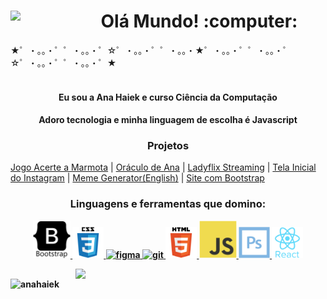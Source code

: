<h1 align="center">Olá Mundo! :computer: <img align="left" src="https://github.com/anahaiek/anahaiek/assets/88678265/751ed0b5-27bf-4474-bac0-3086df413109" width=100px /></h1> 

★゜・。。・゜゜・。。・゜☆゜・。。・゜゜・。。・★゜・。。・゜゜・。。・゜☆゜・。。・゜゜・。。・゜★ 
&nbsp;                                
&nbsp;
<h4 align="center">Eu sou a Ana Haiek e curso Ciência da Computação </h4>
<h4 align="center">Adoro tecnologia e minha linguagem de escolha é Javascript</h4>
<h3 align="center">Projetos</h3>

 <a align="center"> [Jogo Acerte a Marmota](https://anahaiek.github.io/whackaMole)</a> |  <a align="right">[Oráculo de Ana](https://anahaiek.github.io/oraculodeana/)</a>
 | <a align="center"> [Ladyflix Streaming](https://anahaiek.github.io/clone-da-netflix-o-ladyflix/)</a> | <a align="right">[Tela Inicial do Instagram](https://anahaiek.github.io/tela-inicial-instagram/)</a>
 | <a align="center"> [Meme Generator(English)](https://anahaiek.github.io/MemeGenerator/)</a>  |  <a align="right">[Site com Bootstrap](https://anahaiek.github.io/pagina-web-com-bootstrap/)</a> 


<h3 align="center">Linguagens e ferramentas que domino:</h3>
<b>
<p align="center"> <a href="https://getbootstrap.com" target="_blank" rel="noreferrer"> <img src="https://raw.githubusercontent.com/devicons/devicon/master/icons/bootstrap/bootstrap-plain-wordmark.svg" alt="bootstrap" width="60" height="60"/> </a> 
<a href="https://www.w3schools.com/css/" target="_blank" rel="noreferrer"> <img src="https://raw.githubusercontent.com/devicons/devicon/master/icons/css3/css3-original-wordmark.svg" alt="css3" width="50" height="50"/> </a> 
<a href="https://www.figma.com/" target="_blank" rel="noreferrer"> <img src="https://www.vectorlogo.zone/logos/figma/figma-icon.svg" alt="figma" width="50" height="50"/> </a> 
<a href="https://git-scm.com/" target="_blank" rel="noreferrer"> <img src="https://www.vectorlogo.zone/logos/git-scm/git-scm-icon.svg" alt="git" width="50" height="50"/> </a> 
<a href="https://www.w3.org/html/" target="_blank" rel="noreferrer"> <img src="https://raw.githubusercontent.com/devicons/devicon/master/icons/html5/html5-original-wordmark.svg" alt="html5" width="50" height="50"/> </a> 
<a href="https://developer.mozilla.org/en-US/docs/Web/JavaScript" target="_blank" rel="noreferrer"> <img src="https://raw.githubusercontent.com/devicons/devicon/master/icons/javascript/javascript-original.svg" alt="javascript" width="60" height="60"/> </a>
<a href="https://www.photoshop.com/en" target="_blank" rel="noreferrer"> <img src="https://raw.githubusercontent.com/devicons/devicon/master/icons/photoshop/photoshop-line.svg" alt="photoshop" width="50" height="50"/> </a>
<a href="https://reactjs.org/" target="_blank" rel="noreferrer"> <img src="https://raw.githubusercontent.com/devicons/devicon/master/icons/react/react-original-wordmark.svg" alt="react" width="50" height="50"/> </a>

</p>
<b>
<b>
<b>
 <img align="right" src="https://github.com/anahaiek/anahaiek/assets/88678265/e155474d-b6e1-4f84-badf-e10014912407" width=400px />
<img align="left" src="https://github-readme-stats.vercel.app/api/top-langs?username=anahaiek&show_icons=true&locale=en&layout=compact" alt="anahaiek" width=300px />


